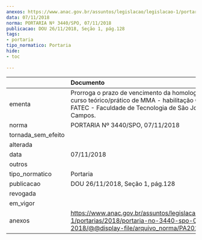 ```yaml
---
anexos: https://www.anac.gov.br/assuntos/legislacao/legislacao-1/portarias/2018/portaria-no-3440-spo-07-11-2018/@@display-file/arquivo_norma/PA2018-3440.pdf
data: 07/11/2018
norma: PORTARIA Nº 3440/SPO, 07/11/2018
publicacao: DOU 26/11/2018, Seção 1, pág.128
tags:
- portaria
tipo_normatico: Portaria
hide: 
- toc 
 
---
```


|                    | Documento                                                                                                                                                      |
|:-------------------|:---------------------------------------------------------------------------------------------------------------------------------------------------------------|
| ementa             | Prorroga o prazo de vencimento da homologação do curso teórico/prático de MMA - habilitação Célula, da FATEC - Faculdade de Tecnologia de São José dos Campos. |
| norma              | PORTARIA Nº 3440/SPO, 07/11/2018                                                                                                                               |
| tornada_sem_efeito |                                                                                                                                                                |
| alterada           |                                                                                                                                                                |
| data               | 07/11/2018                                                                                                                                                     |
| outros             |                                                                                                                                                                |
| tipo_normatico     | Portaria                                                                                                                                                       |
| publicacao         | DOU 26/11/2018, Seção 1, pág.128                                                                                                                               |
| revogada           |                                                                                                                                                                |
| em_vigor           |                                                                                                                                                                |
| anexos             | https://www.anac.gov.br/assuntos/legislacao/legislacao-1/portarias/2018/portaria-no-3440-spo-07-11-2018/@@display-file/arquivo_norma/PA2018-3440.pdf           |